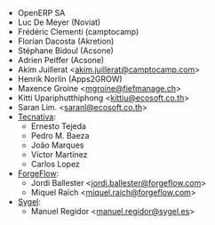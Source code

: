 - OpenERP SA
- Luc De Meyer (Noviat)
- Frédéric Clementi (camptocamp)
- Florian Dacosta (Akretion)
- Stéphane Bidoul (Acsone)
- Adrien Peiffer (Acsone)
- Akim Juillerat \<<akim.juillerat@camptocamp.com>\>
- Henrik Norlin (Apps2GROW)
- Maxence Groine \<<mgroine@fiefmanage.ch>\>
- Kitti Upariphutthiphong \<<kittiu@ecosoft.co.th>\>
- Saran Lim. \<<saranl@ecosoft.co.th>\>
- [Tecnativa](https://www.tecnativa.com):
  - Ernesto Tejeda
  - Pedro M. Baeza
  - João Marques
  - Víctor Martínez
  - Carlos Lopez
- [ForgeFlow](https://www.forgeflow.com):
  - Jordi Ballester \<<jordi.ballester@forgeflow.com>\>
  - Miquel Raïch \<<miquel.raich@forgeflow.com>\>
- [Sygel](https://www.sygel.es):
  - Manuel Regidor \<<manuel.regidor@sygel.es>\>

